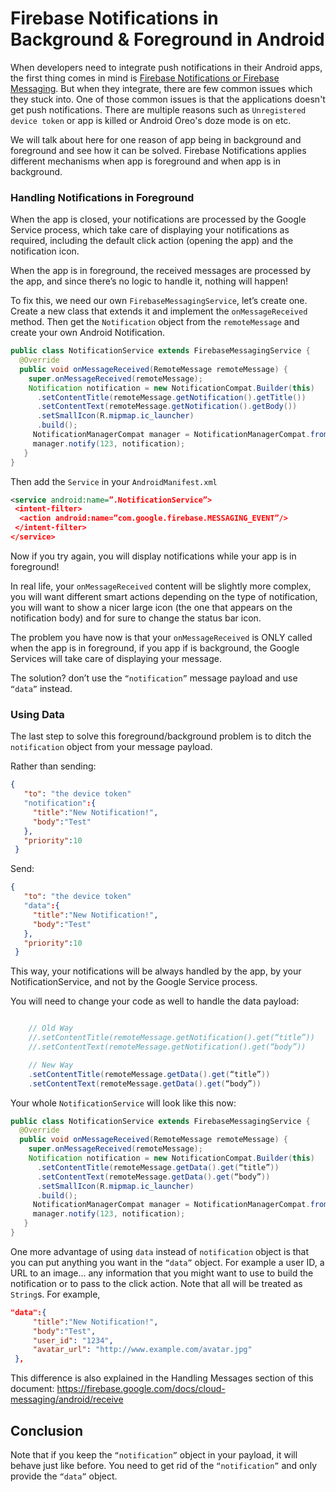 # Firebase Notifications in Background & Foreground in Android

When developers need to integrate push notifications in their Android apps, the first thing comes in mind is [Firebase Notifications or Firebase Messaging](https://firebase.google.com/docs/cloud-messaging/). But when they integrate, there are few common issues which they stuck into. One of those common issues is that the applications doesn't get push notifications. There are multiple reasons such as ```Unregistered device token``` or app is killed or Android Oreo's doze mode is on etc.

We will talk about here for one reason of app being in background and foreground and see how it can be solved. Firebase Notifications applies different mechanisms when app is foreground and when app is in background.

### Handling Notifications in Foreground
When the app is closed, your notifications are processed by the Google Service process, which take care of displaying your notifications as required, including the default click action (opening the app) and the notification icon.

When the app is in foreground, the received messages are processed by the app, and since there’s no logic to handle it, nothing will happen!

To fix this, we need our own ```FirebaseMessagingService```, let’s create one. Create a new class that extends it and implement the ```onMessageReceived``` method. Then get the ```Notification``` object from the ```remoteMessage``` and create your own Android Notification.

```java
public class NotificationService extends FirebaseMessagingService { 
  @Override
  public void onMessageReceived(RemoteMessage remoteMessage) {
    super.onMessageReceived(remoteMessage);
    Notification notification = new NotificationCompat.Builder(this)
      .setContentTitle(remoteMessage.getNotification().getTitle())
      .setContentText(remoteMessage.getNotification().getBody())
      .setSmallIcon(R.mipmap.ic_launcher)
      .build();
     NotificationManagerCompat manager = NotificationManagerCompat.from(getApplicationContext());
     manager.notify(123, notification);
   }
}
```

Then add the ```Service``` in your ```AndroidManifest.xml```

```xml
<service android:name=”.NotificationService”>
 <intent-filter>
  <action android:name=”com.google.firebase.MESSAGING_EVENT”/>
 </intent-filter>
</service>
```

Now if you try again, you will display notifications while your app is in foreground!

In real life, your ```onMessageReceived``` content will be slightly more complex, you will want different smart actions depending on the type of notification, you will want to show a nicer large icon (the one that appears on the notification body) and for sure to change the status bar icon.

The problem you have now is that your ```onMessageReceived``` is ONLY called when the app is in foreground, if you app if is background, the Google Services will take care of displaying your message.

The solution? don’t use the ```“notification”``` message payload and use ```“data”``` instead.

### Using Data

The last step to solve this foreground/background problem is to ditch the ```notification``` object from your message payload.

Rather than sending:

```json
{
   "to": "the device token"
   "notification":{
     "title":"New Notification!",
     "body":"Test"
   },
   "priority":10
 }
```

Send:

```json
{
   "to": "the device token"
   "data":{
     "title":"New Notification!",
     "body":"Test"
   },
   "priority":10
 }
 ```
 
This way, your notifications will be always handled by the app, by your NotificationService, and not by the Google Service process.

You will need to change your code as well to handle the data payload:

```java

    // Old Way
    //.setContentTitle(remoteMessage.getNotification().get(“title”))
    //.setContentText(remoteMessage.getNotification().get(“body”))

    // New Way
    .setContentTitle(remoteMessage.getData().get(“title”))
    .setContentText(remoteMessage.getData().get(“body”))
```

Your whole ```NotificationService``` will look like this now:

```java
public class NotificationService extends FirebaseMessagingService { 
  @Override
  public void onMessageReceived(RemoteMessage remoteMessage) {
    super.onMessageReceived(remoteMessage);
    Notification notification = new NotificationCompat.Builder(this)
      .setContentTitle(remoteMessage.getData().get(“title”))
      .setContentText(remoteMessage.getData().get(“body”))
      .setSmallIcon(R.mipmap.ic_launcher)
      .build();
     NotificationManagerCompat manager = NotificationManagerCompat.from(getApplicationContext());
     manager.notify(123, notification);
   }
}
```

One more advantage of using ```data``` instead of ```notification``` object is that you can put anything you want in the ```“data”``` object. For example a user ID, a URL to an image… any information that you might want to use to build the notification or to pass to the click action. Note that all will be treated as ```String```s. For example,

```json
"data":{
     "title":"New Notification!",
     "body":"Test",
     "user_id": "1234",
     "avatar_url": "http://www.example.com/avatar.jpg"
 },
```

This difference is also explained in the Handling Messages section of this document: https://firebase.google.com/docs/cloud-messaging/android/receive

## Conclusion
Note that if you keep the ```“notification”``` object in your payload, it will behave just like before. You need to get rid of the ```“notification”``` and only provide the ```“data”``` object.
